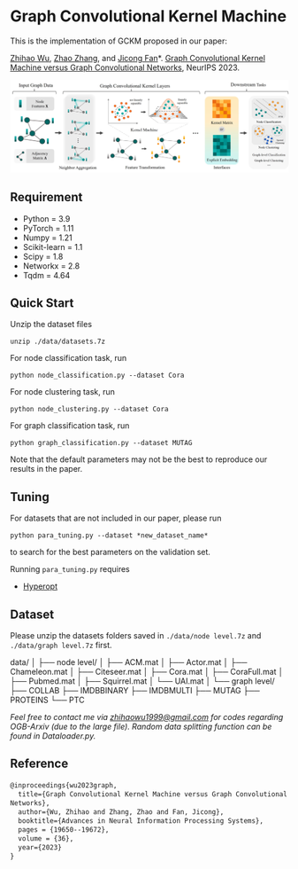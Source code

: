 Graph Convolutional Kernel Machine
====
This is the implementation of GCKM proposed in our paper:

[Zhihao Wu](https://zhihaowu99.github.io/), [Zhao Zhang](http://faculty.hfut.edu.cn/cszzhang/zh_CN/), and [Jicong Fan](https://jicongfan.github.io/)*. [Graph Convolutional Kernel Machine versus Graph Convolutional Networks](https://proceedings.neurips.cc/paper_files/paper/2023/hash/3ec6c6fc9065aa57785eb05dffe7c3db-Abstract-Conference.html), NeurIPS 2023.

![framework](./Framework.jpg)

## Requirement

  * Python = 3.9
  * PyTorch = 1.11
  * Numpy = 1.21
  * Scikit-learn = 1.1
  * Scipy = 1.8
  * Networkx = 2.8
  * Tqdm = 4.64

## Quick Start
Unzip the dataset files
```
unzip ./data/datasets.7z
```
For node classification task, run 
```
python node_classification.py --dataset Cora
```
For node clustering task, run 
```
python node_clustering.py --dataset Cora
```
For graph classification task, run
```
python graph_classification.py --dataset MUTAG
```

Note that the default parameters may not be the best to reproduce our results in the paper.

## Tuning
For datasets that are not included in our paper, please run
```
python para_tuning.py --dataset *new_dataset_name*
```
to search for the best parameters on the validation set. 

Running ```para_tuning.py``` requires
  * [Hyperopt](https://github.com/hyperopt/hyperopt)


## Dataset
Please unzip the datasets folders saved in ```./data/node level.7z``` and ```./data/graph level.7z``` first.

data/
│
├── node level/
│   ├── ACM.mat
│   ├── Actor.mat
│   ├── Chameleon.mat
│   ├── Citeseer.mat
│   ├── Cora.mat
│   ├── CoraFull.mat
│   ├── Pubmed.mat
│   ├── Squirrel.mat
│   └── UAI.mat
│
└── graph level/
    ├── COLLAB
    ├── IMDBBINARY
    ├── IMDBMULTI
    ├── MUTAG
    ├── PROTEINS
    └── PTC

*Feel free to contact me via zhihaowu1999@gmail.com for codes regarding OGB-Arxiv (due to the large file). Random data splitting function can be found in Dataloader.py.*

## Reference
```
@inproceedings{wu2023graph,
  title={Graph Convolutional Kernel Machine versus Graph Convolutional Networks},
  author={Wu, Zhihao and Zhang, Zhao and Fan, Jicong},
  booktitle={Advances in Neural Information Processing Systems},
  pages = {19650--19672},
  volume = {36},
  year={2023}
}
```
